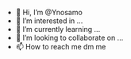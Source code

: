 - 👋 Hi, I’m @Ynosamo
- 👀 I’m interested in ...
- 🌱 I’m currently learning ...
- 💞️ I’m looking to collaborate on ...
- 📫 How to reach me dm me

<!---
Ynosamo/Ynosamo is a ✨ special ✨ repository because its `README.md` (this file) appears on your GitHub profile.
You can click the Preview link to take a look at your changes.
--->
